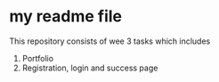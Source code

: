 # my readme file

This repository consists of wee 3 tasks which includes
1.  Portfolio
2.  Registration, login and success page